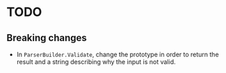 # TODO

## Breaking changes

- In `ParserBuilder.Validate`, change the prototype in
order to return the result and a string describing why the input is not valid.
